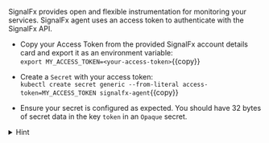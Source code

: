 SignalFx provides open and flexible instrumentation for monitoring your services. SignalFx agent uses an access token to authenticate with the SignalFx API. 

* Copy your Access Token from the provided SignalFx account details card  and export it as an environment variable: <br/>
`export MY_ACCESS_TOKEN=<your-access-token>`{{copy}}

* Create a `Secret` with your access token: <br/>
`kubectl create secret generic --from-literal access-token=MY_ACCESS_TOKEN signalfx-agent`{{copy}}

* Ensure your secret is configured as expected. You should have 32 bytes of secret data in the key `token` in an `Opaque` secret.

<details>
<summary>Hint</summary>
`kubectl get secrets`{{copy}} prints a list of all secrets in the current namespace. <br/> <br/>

`kubectl describe secret signalfx-agent`{{copy}} prints details of a specific secret. <br/> <br/>

`kubectl get secret -oyaml signalfx-agent`{{copy}} prints the full YAML representation of a secret.
</details>

